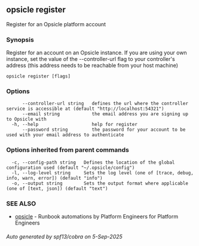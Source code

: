 ## opsicle register

Register for an Opsicle platform account

### Synopsis

Register for an account on an Opsicle instance. If you are using your own instance, set the value of the --controller-url flag to your controller's address (this address needs to be reachable from your host machine)

```
opsicle register [flags]
```

### Options

```
      --controller-url string   defines the url where the controller service is accessible at (default "http://localhost:54321")
      --email string            the email address you are signing up to Opsicle with
  -h, --help                    help for register
      --password string         the password for your account to be used with your email address to authenticate
```

### Options inherited from parent commands

```
  -c, --config-path string   Defines the location of the global configuration used (default "~/.opsicle/config")
  -l, --log-level string     Sets the log level (one of [trace, debug, info, warn, error]) (default "info")
  -o, --output string        Sets the output format where applicable (one of [text, json]) (default "text")
```

### SEE ALSO

* [opsicle](cli/opsicle.md)	 - Runbook automations by Platform Engineers for Platform Engineers

###### Auto generated by spf13/cobra on 5-Sep-2025
